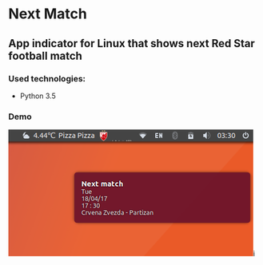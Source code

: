 Next Match
===

App indicator for Linux that shows next Red Star football match 
---

### Used technologies:
* Python 3.5

### Demo
![Demo](https://github.com/zsevic/next-match/blob/master/images/demo.png)i

